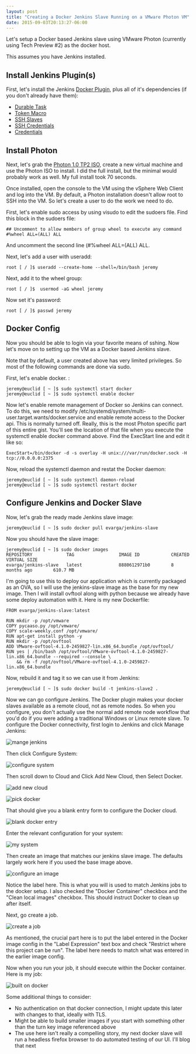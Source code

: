 ```yaml
---
layout: post
title: "Creating a Docker Jenkins Slave Running on a VMware Photon VM"
date: 2015-09-03T20:13:27-06:00
---
```


Let's setup a Docker based Jenkins slave using VMware Photon (currently using Tech Preview #2) as the docker host. 

This assumes you have Jenkins installed.

## Install Jenkins Plugin(s)

First, let's install the Jenkins [Docker Plugin](https://wiki.jenkins-ci.org/display/JENKINS/Docker+Plugin), plus all of it's dependencies (if you don't already have them):
 * [Durable Task](https://wiki.jenkins-ci.org/display/JENKINS/Durable+Task+Plugin)
 * [Token Macro](https://wiki.jenkins-ci.org/display/JENKINS/Token+Macro+Plugin)
 * [SSH Slaves](https://wiki.jenkins-ci.org/display/JENKINS/SSH+Slaves+plugin)
 * [SSH Credentials](https://wiki.jenkins-ci.org/display/JENKINS/SSH+Credentials+Plugin)
 * [Credentials](https://wiki.jenkins-ci.org/display/JENKINS/Credentials+Plugin)


## Install Photon

Next, let's grab the [Photon 1.0 TP2 ISO](https://bintray.com/vmware/photon/iso/1.0TP2/view), create a new virtual machine and use the Photon ISO to install. I did the full install, but the minimal would probably work as well. My full install took 70 seconds. 

Once installed, open the console to the VM using the vSphere Web Client and log into the VM. By default, a Photon installation doesn't allow root to SSH into the VM. So let's create a user to do the work we need to do.

First, let's enable sudo access by using visudo to edit the sudoers file. 
Find this block in the sudoers file:

~~~~
## Uncomment to allow members of group wheel to execute any command
#%wheel ALL=(ALL) ALL
~~~~

And uncomment the second line (#%wheel ALL=(ALL) ALL.

Next, let's add a user with useradd: 

~~~~
root [ / ]$ useradd --create-home --shell=/bin/bash jeremy
~~~~

Next, add it to the wheel group:

~~~~
root [ / ]$  usermod -aG wheel jeremy
~~~~

Now set it's password:

~~~~
root [ / ]$ passwd jeremy
~~~~

## Docker Config

Now you should be able to login via your favorite means of sshing. Now let's move on to setting up the VM as a Docker based Jenkins slave.

Note that by default, a user created above has very limited privileges. So most of the following commands are done via sudo.

First, let's enable docker.  :
~~~~
jeremy@euclid [ ~ ]$ sudo systemctl start docker
jeremy@euclid [ ~ ]$ sudo systemctl enable docker
~~~~

Now let's enable remote management of Docker so Jenkins can connect. To do this, we need to modify  /etc/systemd/system/multi-user.target.wants/docker.service and enable remote access to the Docker api. This is normally turned off. Really, this is the most Photon specific part of this entire gist. You'll see the location of that file when you execute the systemctl enable docker command above. Find the ExecStart line and edit it like so:

~~~~
ExecStart=/bin/docker -d -s overlay -H unix:///var/run/docker.sock -H tcp://0.0.0.0:2375
~~~~

Now, reload the systemctl daemon and restat the Docker daemon:

~~~~
jeremy@euclid [ ~ ]$ sudo systemctl daemon-reload
jeremy@euclid [ ~ ]$ sudo systemctl restart docker
~~~~

## Configure Jenkins and Docker Slave

Now, let's grab the ready made Jenkins slave image:

~~~~
jeremy@euclid [ ~ ]$ sudo docker pull evarga/jenkins-slave
~~~~

Now you should have the slave image:
~~~~
jeremy@euclid [ ~ ]$ sudo docker images
REPOSITORY             TAG                 IMAGE ID            CREATED             VIRTUAL SIZE
evarga/jenkins-slave   latest              8880612971b0        8 months ago        610.7 MB
~~~~

I'm going to use this to deploy our application which is currently packaged as an OVA, so I will use the jenkins-slave image as the base for my new image. Then I will install ovftool along with python because we already have some deploy automation with it. Here is my new Dockerfile:  

~~~~
FROM evarga/jenkins-slave:latest

RUN mkdir -p /opt/vmware
COPY pycaaso.py /opt/vmware/
COPY scale-weekly.conf /opt/vmware/
RUN apt-get install python -y
RUN mkdir -p /opt/ovftool
ADD VMware-ovftool-4.1.0-2459827-lin.x86_64.bundle /opt/ovftool/
RUN yes | /bin/bash /opt/ovftool/VMware-ovftool-4.1.0-2459827-lin.x86_64.bundle --required --console \
    && rm -f /opt/ovftool/VMware-ovftool-4.1.0-2459827-lin.x86_64.bundle
~~~~
Now, rebuild it and tag it so we can use it from Jenkins:

~~~~
jeremy@euclid [ ~ ]$ sudo docker build -t jenkins-slave2 .
~~~~

Now we can go configure Jenkins. The Docker plugin makes your docker slaves available as a remote cloud, not as remote nodes. So when you configure, you don't actually use the normal add remote node workflow that you'd do if you were adding a traditional Windows or Linux remote slave. To configure the Docker connectivity, first login to Jenkins and click Manage Jenkins:

![mange jenkins](https://gist.github.com/jrrickard/114b8c35b1d5306ff3e0/raw/d7d915e03c4835e0d99a27594a65559ed907f72c/manage-jenkins.png)

Then click Configure System: 

![configure system](https://gist.github.com/jrrickard/114b8c35b1d5306ff3e0/raw/9ecf828f23dd1133448a104e0dca0297dff64e6c/configure-system.png)

Then scroll down to Cloud and Click Add New Cloud, then Select Docker.

![add new cloud](https://gist.github.com/jrrickard/114b8c35b1d5306ff3e0/raw/d7d915e03c4835e0d99a27594a65559ed907f72c/cloud-add-new-cloud.png)

![pick docker](https://gist.github.com/jrrickard/114b8c35b1d5306ff3e0/raw/d7d915e03c4835e0d99a27594a65559ed907f72c/pick-docker.png)

That should give you a blank entry form to configure the Docker cloud.

![blank docker entry](https://gist.github.com/jrrickard/114b8c35b1d5306ff3e0/raw/d7d915e03c4835e0d99a27594a65559ed907f72c/blank-docker-config.png)

Enter the relevant configuration for your system:

![my system](https://gist.github.com/jrrickard/114b8c35b1d5306ff3e0/raw/6c8284d1dee92d3c8eb9a1f7565832549b8b1000/docker-jenkins-config.png)

Then create an image that matches our jenkins slave image. The defaults largely work here if you used the base image above. 

![configure an image](https://gist.github.com/jrrickard/114b8c35b1d5306ff3e0/raw/d7d915e03c4835e0d99a27594a65559ed907f72c/jenkins-docker-image.png)

Notice the label here. This is what you will is used to match Jenkins jobs to the docker setup. I also checked the "Docker Container" checkbox and the "Clean local images" checkbox. This should instruct Docker to clean up after itself.

Next, go create a job. 

![create a job](https://gist.github.com/jrrickard/114b8c35b1d5306ff3e0/raw/d52762c15357eee01b7b17fd89b10b21710c3139/deploy-job-config.png)

As mentioned, the crucial part here is to put the label entered in the Docker image config in the "Label Expression" text box and check "Restrict where this project can be run". The label here needs to match what was entered in the earlier image config.

Now when you run your job, it should execute within the Docker container. Here is my job:

![built on docker](https://gist.github.com/jrrickard/114b8c35b1d5306ff3e0/raw/4d3ee2aca02c53d4736ef3bba1bac9a7cc25578c/built-on-docker.png)


Some additional things to consider:

* No authentication on that docker connection, I might update this later with changes to that, ideally with TLS. 
* Might be able to build smaller images if you start with something other than the turn key image referenced above
* The use here isn't really a compelling story, my next docker slave will run a headless firefox browser to do automated testing of our UI. I'll blog that next



